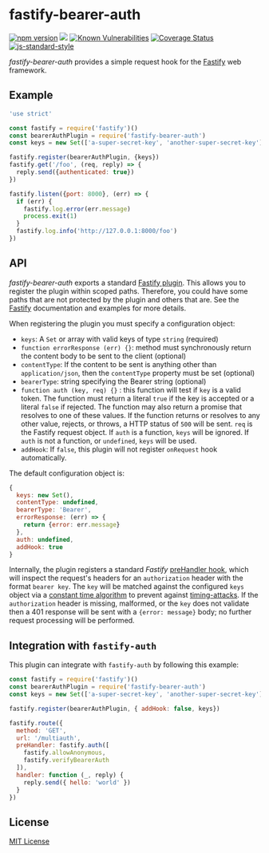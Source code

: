 # fastify-bearer-auth

[![npm version](https://img.shields.io/npm/v/fastify-bearer-auth)](https://www.npmjs.com/package/fastify-bearer-auth)
![](https://github.com/fastify/fastify-bearer-auth/workflows/CI%20workflow/badge.svg)
[![Known Vulnerabilities](https://snyk.io/test/github/fastify/fastify-bearer-auth/badge.svg)](https://snyk.io/test/github/fastify/fastify-bearer-auth)
[![Coverage Status](https://coveralls.io/repos/github/fastify/fastify-bearer-auth/badge.svg?branch=master)](https://coveralls.io/github/fastify/fastify-bearer-auth?branch=master)
[![js-standard-style](https://img.shields.io/badge/code%20style-standard-brightgreen.svg?style=flat)](https://standardjs.com/)

*fastify-bearer-auth* provides a simple request hook for the [Fastify][fastify]
web framework.

[fastify]: https://fastify.io/

## Example

```js
'use strict'

const fastify = require('fastify')()
const bearerAuthPlugin = require('fastify-bearer-auth')
const keys = new Set(['a-super-secret-key', 'another-super-secret-key'])

fastify.register(bearerAuthPlugin, {keys})
fastify.get('/foo', (req, reply) => {
  reply.send({authenticated: true})
})

fastify.listen({port: 8000}, (err) => {
  if (err) {
    fastify.log.error(err.message)
    process.exit(1)
  }
  fastify.log.info('http://127.0.0.1:8000/foo')
})
```

## API

*fastify-bearer-auth* exports a standard [Fastify plugin][fplugin]. This allows
you to register the plugin within scoped paths. Therefore, you could have some
paths that are not protected by the plugin and others that are. See the [Fastify][fastify]
documentation and examples for more details.

When registering the plugin you must specify a configuration object:

* `keys`: A `Set` or array with valid keys of type `string` (required)
* `function errorResponse (err) {}`: method must synchronously return the content body to be
sent to the client (optional)
* `contentType`: If the content to be sent is anything other than
`application/json`, then the `contentType` property must be set (optional)
* `bearerType`: string specifying the Bearer string (optional)
* `function auth (key, req) {}` : this function will test if `key` is a valid token.
   The function must return a literal `true` if the key is accepted or a literal
   `false` if rejected. The function may also return a promise that resolves to
   one of these values. If the function returns or resolves to any other value,
   rejects, or throws, a HTTP status of `500` will be sent. `req` is the Fastify
   request object. If `auth` is a function, `keys` will be ignored. If `auth` is
   not a function, or `undefined`, `keys` will be used.
* `addHook`: If `false`, this plugin will not register `onRequest` hook automatically.

The default configuration object is:

  ```js
  {
    keys: new Set(),
    contentType: undefined,
    bearerType: 'Bearer',
    errorResponse: (err) => {
      return {error: err.message}
    },
    auth: undefined,
    addHook: true
}
```

Internally, the plugin registers a standard *Fastify* [preHandler hook][prehook],
which will inspect the request's headers for an `authorization` header with the
format `bearer key`. The `key` will be matched against the configured `keys`
object via a [constant time algorithm](https://en.wikipedia.org/wiki/Time_complexity#Constant_time) to prevent against [timing-attacks](https://snyk.io/blog/node-js-timing-attack-ccc-ctf/). If the `authorization` header is missing,
malformed, or the `key` does not validate then a 401 response will be sent with
a `{error: message}` body; no further request processing will be performed.

[fplugin]: https://github.com/fastify/fastify/blob/master/docs/Plugins.md
[prehook]: https://github.com/fastify/fastify/blob/master/docs/Hooks.md

## Integration with `fastify-auth`

This plugin can integrate with `fastify-auth` by following this example:

```js
const fastify = require('fastify')()
const bearerAuthPlugin = require('fastify-bearer-auth')
const keys = new Set(['a-super-secret-key', 'another-super-secret-key'])

fastify.register(bearerAuthPlugin, { addHook: false, keys})

fastify.route({
  method: 'GET',
  url: '/multiauth',
  preHandler: fastify.auth([
    fastify.allowAnonymous,
    fastify.verifyBearerAuth
  ]),
  handler: function (_, reply) {
    reply.send({ hello: 'world' })
  }
})
```

## License

[MIT License](https://jsumners.mit-license.org/)
